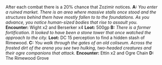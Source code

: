 After each combat there is a 20% chance that Zozimir notices.
**A:** *You enter a ruined market. There is an area where massive stalls once stood and the structures behind them have mostly fallen to to the foundations. As you advance, you notice human-sized bodies that rise to assault you.*
	**Encounter:** Wight x2 and Berserker x4
	**Loot:** 500gp
**B:** *There is a former fortification. It looked to have been a stone tower that once watched the approach to the city.*
	**Loot:** DC 15 perception to find a hidden stash of Rimewood.
**C:** *You walk through the gates of an old coliseum. Across the frosted dirt of the arena you see two hulking, two-headed creatures and their ogre companions that attack.*
	**Encounter:** Ettin x2 and Ogre Chain 
**D:** The Rimewood Grove

